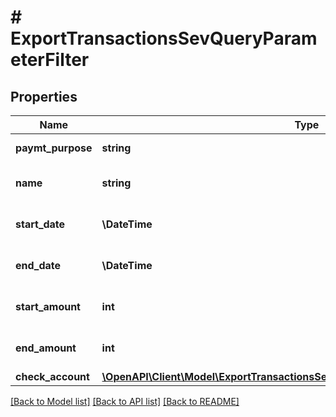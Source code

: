 # # ExportTransactionsSevQueryParameterFilter

## Properties

Name | Type | Description | Notes
------------ | ------------- | ------------- | -------------
**paymt_purpose** | **string** | the payment purpose | [optional]
**name** | **string** | the name of the payee/payer | [optional]
**start_date** | **\DateTime** | Start date of the transactions | [optional]
**end_date** | **\DateTime** | End date of the transactions | [optional]
**start_amount** | **int** | filters the transactions by amount | [optional]
**end_amount** | **int** | filters the transactions by amount | [optional]
**check_account** | [**\OpenAPI\Client\Model\ExportTransactionsSevQueryParameterFilterCheckAccount**](ExportTransactionsSevQueryParameterFilterCheckAccount.md) |  | [optional]

[[Back to Model list]](../../README.md#models) [[Back to API list]](../../README.md#endpoints) [[Back to README]](../../README.md)

